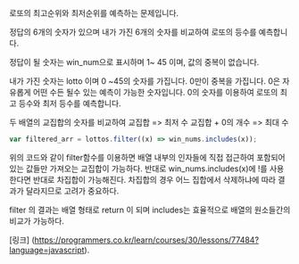 로또의 최고순위와 최저순위를 예측하는 문제입니다.

정답의 6개의 숫자가 있으며 내가 가진 6개의 숫자를 비교하여 로또의 등수를 예측합니다.

정답이 될 숫자는 win_num으로 표시하며 1~ 45 이며, 값의 중복이 없습니다.

내가 가진 숫자는 lotto 이며 0 ~45의 숫자를 가집니다. 0만이 중복을 가집니다.
0은 자유롭게 어떤 수든 될수 있는 예측이 가능한 숫자입니다. 0의 숫자를 이용하여 로또의 최고 등수와 최저 등수를 예측합니다.

두 배열의 교집합의 숫자를 비교하여 교집합 => 최저 수
교집합 + 0의 개수 => 최대 수

```js
var filtered_arr = lottos.filter((x) => win_nums.includes(x));
```

위의 코드와 같이 filter함수를 이용하면 배열 내부의 인자들에 직접 접근하여 포함되어 있는 값들만 가져오는 교집합이 가능하다.
반대로 win_nums.includes(x)에 !를 사용한다면 반대로 차집합이 가능해진다.
차집합의 경우 어느 집합에서 삭제하냐에 따라 결과가 달라지므로 고려가 중요하다.

filter 의 결과는 배열 형태로 return 이 되며 includes는 효율적으로 배열의 원소들간의 비교가 가능하다.

[링크] (https://programmers.co.kr/learn/courses/30/lessons/77484?language=javascript).
